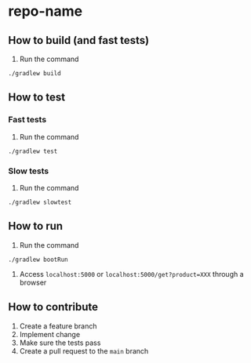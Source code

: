 # repo-name

## How to build (and fast tests)

1. Run the command

```
./gradlew build
```

## How to test

### Fast tests

1. Run the command

```
./gradlew test
```

### Slow tests

1. Run the command

```
./gradlew slowtest
```

## How to run

1. Run the command

```
./gradlew bootRun
```

1. Access `localhost:5000` or `localhost:5000/get?product=XXX` through a browser

## How to contribute

1. Create a feature branch
2. Implement change
3. Make sure the tests pass
4. Create a pull request to the `main` branch

